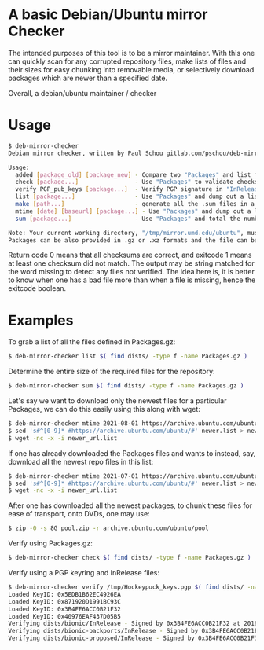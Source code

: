 # A basic Debian/Ubuntu mirror Checker

The intended purposes of this tool is to be a mirror maintainer.  With this one can quickly scan for any corrupted repository files, make lists of files and their sizes for easy chunking into removable media, or selectively download packages which are newer than a specified date.

Overall, a debian/ubuntu maintainer / checker

# Usage

```bash
$ deb-mirror-checker 
Debian mirror checker, written by Paul Schou gitlab.com/pschou/deb-mirror-checker (version: 0.1.DATECODE)

Usage:
  added [package_old] [package_new] - Compare two "Packages" and list files added with their size.
  check [package...]                - Use "Packages" to validate checksums of all the local repo files
  verify PGP_pub_keys [package...]  - Verify PGP signature in "InRelease" and validate checksums
  list [package...]                 - Use "Packages" and dump out a list of repo files and their size
  make [path...]                    - generate all the .sum files in a directory
  mtime [date] [baseurl] [package...] - Use "Packages" and dump out a list of remote files and their size modified after date.
  sum [package...]                  - Use "Packages" and total the number unique files and their size

Note: Your current working directory, "/tmp/mirror.umd.edu/ubuntu", must be the repo base directory.
Packages can be also provided in .gz or .xz formats and the file can be a local file or a URL endpoint.
```

Return code 0 means that all checksums are correct, and exitcode 1 means at least one checksum did not match.  The output may be string matched for the word missing to detect any files not verified.  The idea here is, it is better to know when one has a bad file more than when a file is missing, hence the exitcode boolean.

# Examples

To grab a list of all the files defined in Packages.gz:
```bash
$ deb-mirror-checker list $( find dists/ -type f -name Packages.gz )
```

Determine the entire size of the required files for the repository:
```bash
$ deb-mirror-checker sum $( find dists/ -type f -name Packages.gz )
```

Let's say we want to download only the newest files for a particular Packages, we can do this easily using this along with wget:
```bash
$ deb-mirror-checker mtime 2021-08-01 https://archive.ubuntu.com/ubuntu https://archive.ubuntu.com/ubuntu/dists/focal-updates/main/binary-amd64/Packages.xz > newer.list
$ sed 's#^[0-9]* #https://archive.ubuntu.com/ubuntu/#' newer.list > newer_url.list
$ wget -nc -x -i newer_url.list
```

If one has already downloaded the Packages files and wants to instead, say, download all the newest repo files in this list:
```bash
$ deb-mirror-checker mtime 2021-07-01 https://archive.ubuntu.com/ubuntu $( find archive.ubuntu.com/ubuntu/dists/ -name Packages.gz ) > newer.list
$ sed 's#^[0-9]* #https://archive.ubuntu.com/ubuntu/#' newer.list > newer_url.list
$ wget -nc -x -i newer_url.list
```

After one has downloaded all the newest packages, to chunk these files for ease of transport, onto DVDs, one may use:
```bash
$ zip -0 -s 8G pool.zip -r archive.ubuntu.com/ubuntu/pool
```

Verify using Packages.gz:
```bash
$ deb-mirror-checker check $( find dists/ -type f -name Packages.gz )
```

Verify using a PGP keyring and InRelease files:
```bash
$ deb-mirror-checker verify /tmp/Hockeypuck_keys.pgp $( find dists/ -name InRelease )
Loaded KeyID: 0x5EDB1B62EC4926EA
Loaded KeyID: 0x871920D1991BC93C
Loaded KeyID: 0x3B4FE6ACC0B21F32
Loaded KeyID: 0x40976EAF437D05B5
Verifying dists/bionic/InRelease - Signed by 0x3B4FE6ACC0B21F32 at 2018-04-26 19:38:40 -0400 EDT
Verifying dists/bionic-backports/InRelease - Signed by 0x3B4FE6ACC0B21F32 at 2021-08-25 08:17:30 -0400 EDT
Verifying dists/bionic-proposed/InRelease - Signed by 0x3B4FE6ACC0B21F32 at 2021-08-25 08:17:28 -0400 EDT
```
